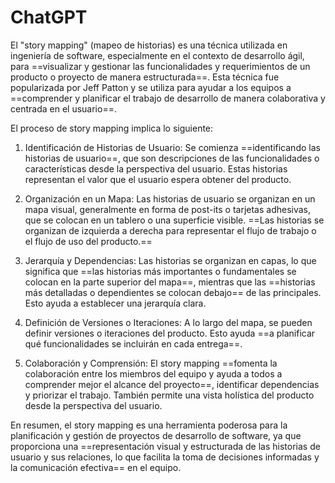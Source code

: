 # ChatGPT 
El "story mapping" (mapeo de historias) es una técnica utilizada en ingeniería de software, especialmente en el contexto de desarrollo ágil, para ==visualizar y gestionar las funcionalidades y requerimientos de un producto o proyecto de manera estructurada==. Esta técnica fue popularizada por Jeff Patton y se utiliza para ayudar a los equipos a ==comprender y planificar el trabajo de desarrollo de manera colaborativa y centrada en el usuario==.

El proceso de story mapping implica lo siguiente:

1. Identificación de Historias de Usuario: Se comienza ==identificando las historias de usuario==, que son descripciones de las funcionalidades o características desde la perspectiva del usuario. Estas historias representan el valor que el usuario espera obtener del producto.

2. Organización en un Mapa: Las historias de usuario se organizan en un mapa visual, generalmente en forma de post-its o tarjetas adhesivas, que se colocan en un tablero o una superficie visible. ==Las historias se organizan de izquierda a derecha para representar el flujo de trabajo o el flujo de uso del producto.==

3. Jerarquía y Dependencias: Las historias se organizan en capas, lo que significa que ==las historias más importantes o fundamentales se colocan en la parte superior del mapa==, mientras que las ==historias más detalladas o dependientes se colocan debajo== de las principales. Esto ayuda a establecer una jerarquía clara.

4. Definición de Versiones o Iteraciones: A lo largo del mapa, se pueden definir versiones o iteraciones del producto. Esto ayuda ==a planificar qué funcionalidades se incluirán en cada entrega==.

5. Colaboración y Comprensión: El story mapping ==fomenta la colaboración entre los miembros del equipo y ayuda a todos a comprender mejor el alcance del proyecto==, identificar dependencias y priorizar el trabajo. También permite una vista holística del producto desde la perspectiva del usuario.

En resumen, el story mapping es una herramienta poderosa para la planificación y gestión de proyectos de desarrollo de software, ya que proporciona una ==representación visual y estructurada de las historias de usuario y sus relaciones, lo que facilita la toma de decisiones informadas y la comunicación efectiva== en el equipo.
